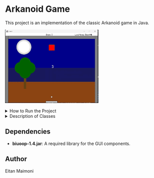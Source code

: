 # Arkanoid Game

This project is an implementation of the classic Arkanoid game in Java.

  ![Setup Process](GIF/Gameplay.gif)

<details>
  <summary>How to Run the Project</summary>
  
  ![Setup Process](GIF/Setup.gif)

  ### Step 1: Compile the Java Files

  **Windows (PowerShell or CMD):**
  ```powershell
  javac -cp "lib\biuoop-1.4.jar" -d bin -sourcepath src src\game\Ass6Game.java
  ```

  **Mac/Linux (Terminal):**
  ```bash
  javac -cp "lib/biuoop-1.4.jar" -d bin -sourcepath src src/game/Ass6Game.java
  ```

  ### Step 2: Run the Program

  **Windows (PowerShell or CMD):**
  ```powershell
  java -cp "lib\biuoop-1.4.jar;bin" game.Ass6Game
  ```

  **Mac/Linux (Terminal):**
  ```bash
  java -cp "lib/biuoop-1.4.jar:bin" game.Ass6Game
  ```

</details>

<details>
  <summary>Description of Classes</summary>

  - **Ass6Game.java**: Entry point of the application, responsible for running the game.
  - **Animation.java**: Interface representing a single animation.
  - **AnimationRunner.java**: Responsible for running animations in a GUI.
  - **Ball.java**: Represents a 2D ball object with position, radius, color, and velocity.
  - **BallRemover.java**: Listens for hit events to remove balls from the game and update the ball counter.
  - **Block.java**: Represents a block in 2D space.
  - **BlockRemover.java**: Listens for hit events to remove blocks from the game and update the block counter.
  - **CityBackground.java**: Represents the city background in a game.
  - **Collidable.java**: Interface representing an object that can be collided with.
  - **CollisionInfo.java**: Represents information about a collision.
  - **CountdownAnimation.java**: Represents an animation that displays a countdown on the screen.
  - **Counter.java**: A simple counter that can be incremented or decremented.
  - **DayBackground.java**: Represents the day background in a game.
  - **DirectHit.java**: Represents the "Direct Hit" level in a game.
  - **GameEnvironment.java**: Manages a collection of Collidable objects and provides methods for adding new objects and checking for collisions.
  - **GameFlow.java**: Handles the flow of the game, including running multiple levels and handling the final outcome.
  - **GameLevel.java**: Represents a level in a simple game, containing sprites and a game environment.
  - **GameOver.java**: Represents an animation displayed when the player lost the game.
  - **Green3.java**: Represents the "Green 3" level in a game.
  - **HitListener.java**: Interface for objects that listen for hit events.
  - **HitNotifier.java**: Interface for objects that can notify HitListeners about hit events.
  - **KeyPressStoppableAnimation.java**: Represents an animation that can be stopped by a key press.
  - **LevelInformation.java**: Represents information about a game level.
  - **Line.java**: Represents a line in a 2D coordinate system.
  - **NightBackground.java**: Represents the night background in a game.
  - **Paddle.java**: Represents the player-controlled paddle in the game.
  - **PauseScreen.java**: Represents a screen displayed when the game is paused.
  - **Point.java**: Represents a point in a 2D coordinate system.
  - **Rectangle.java**: Represents a rectangle in 2D space.
  - **ScoreIndicator.java**: Displays the current score in the game.
  - **ScoreTrackingListener.java**: Listens for hit events to update the score.
  - **Sprite.java**: Interface representing an object in the game.
  - **SpriteCollection.java**: A collection of sprites that can be drawn on and updated.
  - **Velocity.java**: Specifies the change in position on the `x` and `y` axes.
  - **WideEasy.java**: Represents the "Wide Easy" level in a game.
  - **YouWin.java**: Represents an animation displayed when the player wins the game.

</details>

## Dependencies

- **biuoop-1.4.jar**: A required library for the GUI components.

## Author

Eitan Maimoni



